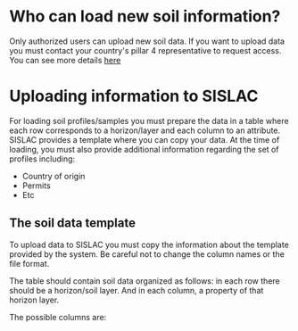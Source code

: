 # Who can load new soil information?

Only authorized users can upload new soil data. If you want to upload data you must contact your country's pillar 4 representative to request access. You can see more details [here](/sislac-docs/en/user-auth.html)

# Uploading information to SISLAC

For loading soil profiles/samples you must prepare the data in a table where each row corresponds to a horizon/layer and each column to an attribute. SISLAC provides a template where you can copy your data. At the time of loading, you must also provide additional information regarding the set of profiles including:

* Country of origin
* Permits 
* Etc

## The soil data template

To upload data to SISLAC you must copy the information about the template provided by the system. Be careful not to change the column names or the file format.

The table should contain soil data organized as follows: in each row there should be a horizon/soil layer. And in each column, a property of that horizon layer.

The possible columns are:

